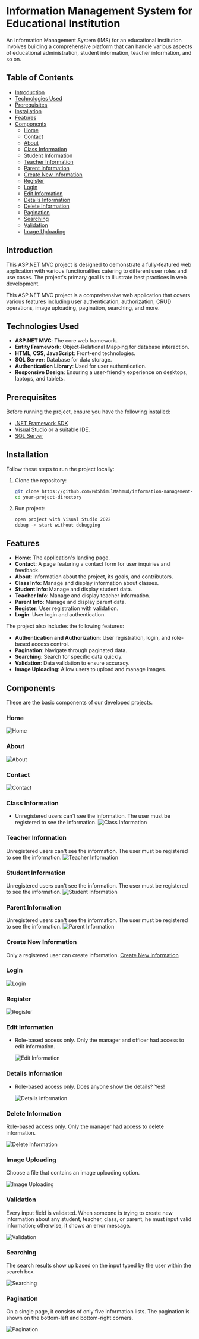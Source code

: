 # Information Management System for Educational Institution

An Information Management System (IMS) for an educational institution involves building a comprehensive platform that can handle various aspects of educational administration, student information, teacher information, and so on.

## Table of Contents

- [Introduction](#introduction)
- [Technologies Used](#technologies-used)
- [Prerequisites](#prerequisites)
- [Installation](#installation)
- [Features](#features)
- [Components](#components)
  - [Home](#home)
  - [Contact](#contact)
  - [About](#about)
  - [Class Information](#class-information)
  - [Student Information](#student-information)
  - [Teacher Information](#teacher-information)
  - [Parent Information](#parent-information)
  - [Create New Information](#create-new-information)
  - [Register](#register)
  - [Login](#login)
  - [Edit Information](#edit-information)
  - [Details Information](#details-information)
  - [Delete Information](#delete-information)
  - [Pagination](#pagination)
  - [Searching](#searching)
  - [Validation](#validation)
  - [Image Uploading](#image-uploading)

## Introduction

This ASP.NET MVC project is designed to demonstrate a fully-featured web application with various functionalities catering to different user roles and use cases. The project's primary goal is to illustrate best practices in web development.

This ASP.NET MVC project is a comprehensive web application that covers various features including user authentication, authorization, CRUD operations, image uploading, pagination, searching, and more.

## Technologies Used

- **ASP.NET MVC**: The core web framework.
- **Entity Framework**: Object-Relational Mapping for database interaction.
- **HTML, CSS, JavaScript**: Front-end technologies.
- **SQL Server**: Database for data storage.
- **Authentication Library**: Used for user authentication.
- **Responsive Design**: Ensuring a user-friendly experience on desktops, laptops, and tablets.

## Prerequisites

Before running the project, ensure you have the following installed:

- [.NET Framework SDK](https://dotnet.microsoft.com/download)
- [Visual Studio](https://visualstudio.microsoft.com/) or a suitable IDE.
- [SQL Server](https://www.microsoft.com/en-us/sql-server/sql-server-downloads)

## Installation

Follow these steps to run the project locally:

1. Clone the repository:

   ```bash
   git clone https://github.com/MdShimulMahmud/information-management-system-for-educational-institution.git
   cd your-project-directory
   ```

2. Run project:
   ```bash
   open project with Visual Studio 2022
   debug -> start without debugging
   ```

## Features

- **Home**: The application's landing page.
- **Contact**: A page featuring a contact form for user inquiries and feedback.
- **About**: Information about the project, its goals, and contributors.
- **Class Info**: Manage and display information about classes.
- **Student Info**: Manage and display student data.
- **Teacher Info**: Manage and display teacher information.
- **Parent Info**: Manage and display parent data.
- **Register**: User registration with validation.
- **Login**: User login and authentication.

The project also includes the following features:

- **Authentication and Authorization**: User registration, login, and role-based access control.
- **Pagination**: Navigate through paginated data.
- **Searching**: Search for specific data quickly.
- **Validation**: Data validation to ensure accuracy.
- **Image Uploading**: Allow users to upload and manage images.

<!-- ## Demo

![Demo](images/demo.png)

You can view a live demo of the project [here](#). -->

## Components

These are the basic components of our developed projects.

### Home

![Home](DS_Store/home.png)

### About

![About](DS_Store/about.png)

### Contact

![Contact](DS_Store/contact.png)

### Class Information

- Unregistered users can't see the information. The user must be registered to see the information.
  ![Class Information](DS_Store/classinfo.png)

### Teacher Information

Unregistered users can't see the information. The user must be registered to see the information.
  ![Teacher Information](DS_Store/teacher_info.png)

### Student Information

Unregistered users can't see the information. The user must be registered to see the information.
  ![Student Information](DS_Store/student_info.png)

### Parent Information

Unregistered users can't see the information. The user must be registered to see the information.
  ![Parent Information](DS_Store/parent_info.png)

### Create New Information

Only a registered user can create information.
[Create New Information](DS_Store/create_new.png)

### Login

![Login](DS_Store/login.png)

### Register

![Register](DS_Store/register.png)

### Edit Information

- Role-based access only. Only the manager and officer had access to edit information.<br/>

  ![Edit Information](DS_Store/edit.png)

### Details Information

- Role-based access only. Does anyone show the details? Yes!

  ![Details Information](DS_Store/details.png)

### Delete Information

Role-based access only. Only the manager had access to delete information.

  ![Delete Information](DS_Store/delete.png)

### Image Uploading

Choose a file that contains an image uploading option.<br/>

  ![Image Uploading](DS_Store/image-upload.png)

### Validation

Every input field is validated.
When someone is trying to create new information about any student, teacher, class, or parent, he must input valid information; otherwise, it shows an error message.<br/>

  ![Validation](DS_Store/validation.png)

### Searching

The search results show up based on the input typed by the user within the search box.<br/>

  ![Searching](DS_Store/searcing.png)

### Pagination

On a single page, it consists of only five information lists. The pagination is shown on the bottom-left and bottom-right corners. <br/>

  ![Pagination](DS_Store/pagination.png)
